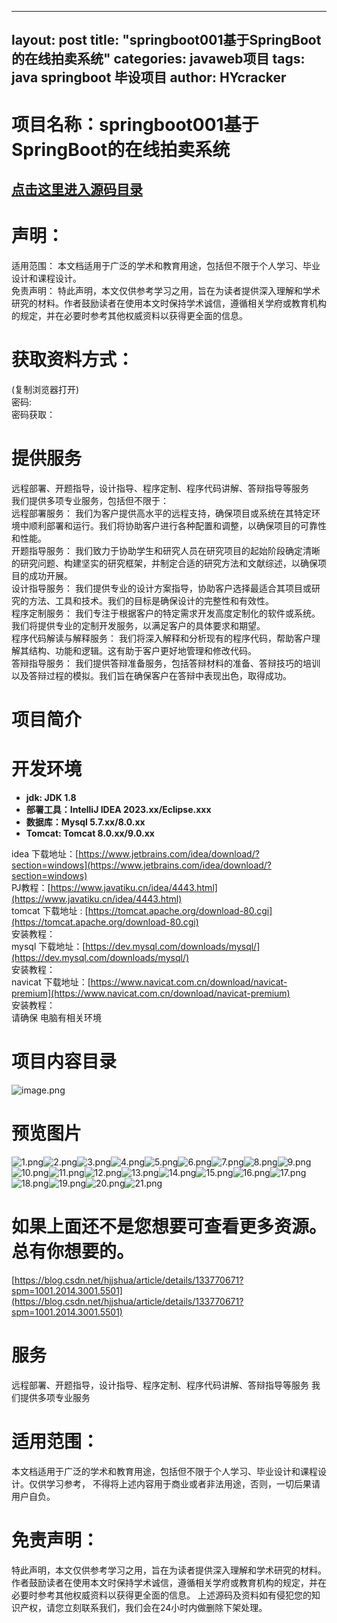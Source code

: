 
---
layout: post
title:  "springboot001基于SpringBoot的在线拍卖系统"
categories: javaweb项目
tags:  java springboot 毕设项目
author: HYcracker
---
<a name="MlUKY"></a>
# 项目名称：springboot001基于SpringBoot的在线拍卖系统
<a name="Uezi0"></a>
## [点击这里进入源码目录](https://blog.csdn.net/hjjshua/article/details/133770671?spm=1001.2014.3001.5501)

<a name="dNCAb"></a>
# 声明：
适用范围： 本文档适用于广泛的学术和教育用途，包括但不限于个人学习、毕业设计和课程设计。<br />免责声明： 特此声明，本文仅供参考学习之用，旨在为读者提供深入理解和学术研究的材料。作者鼓励读者在使用本文时保持学术诚信，遵循相关学府或教育机构的规定，并在必要时参考其他权威资料以获得更全面的信息。

<a name="nvCWc"></a>
# 获取资料方式：
(复制浏览器打开)<br />密码:<br />密码获取：
<a name="kI0g2"></a>
# 提供服务
远程部署、开题指导，设计指导、程序定制、程序代码讲解、答辩指导等服务<br />我们提供多项专业服务，包括但不限于：<br />远程部署服务： 我们为客户提供高水平的远程支持，确保项目或系统在其特定环境中顺利部署和运行。我们将协助客户进行各种配置和调整，以确保项目的可靠性和性能。<br />开题指导服务： 我们致力于协助学生和研究人员在研究项目的起始阶段确定清晰的研究问题、构建坚实的研究框架，并制定合适的研究方法和文献综述，以确保项目的成功开展。<br />设计指导服务： 我们提供专业的设计方案指导，协助客户选择最适合其项目或研究的方法、工具和技术。我们的目标是确保设计的完整性和有效性。<br />程序定制服务： 我们专注于根据客户的特定需求开发高度定制化的软件或系统。我们将提供专业的定制开发服务，以满足客户的具体要求和期望。<br />程序代码解读与解释服务： 我们将深入解释和分析现有的程序代码，帮助客户理解其结构、功能和逻辑。这有助于客户更好地管理和修改代码。<br />答辩指导服务： 我们提供答辩准备服务，包括答辩材料的准备、答辩技巧的培训以及答辩过程的模拟。我们旨在确保客户在答辩中表现出色，取得成功。
<a name="miPsU"></a>
# 项目简介
<a name="Xv3ng"></a>
# 开发环境

- **jdk: JDK 1.8**
- **部署工具：IntelliJ IDEA 2023.xx/Eclipse.xxx**
- **数据库：Mysql 5.7.xx/8.0.xx**
- **Tomcat: Tomcat 8.0.xx/9.0.xx**

idea 下载地址：[https://www.jetbrains.com/idea/download/?section=windows](https://www.jetbrains.com/idea/download/?section=windows)<br />PJ教程：[https://www.javatiku.cn/idea/4443.html](https://www.javatiku.cn/idea/4443.html)<br />tomcat 下载地址 : [https://tomcat.apache.org/download-80.cgi](https://tomcat.apache.org/download-80.cgi)<br />安装教程：<br />mysql 下载地址：[https://dev.mysql.com/downloads/mysql/](https://dev.mysql.com/downloads/mysql/)<br />安装教程：<br />navicat 下载地址：[https://www.navicat.com.cn/download/navicat-premium](https://www.navicat.com.cn/download/navicat-premium)<br />安装教程：<br />请确保 电脑有相关环境
<a name="IBFYN"></a>
# 项目内容目录
![image.png](https://cdn.nlark.com/yuque/0/2023/png/38608205/1697868034601-0e051afb-aad1-4cfa-bffb-d7c47821ef09.png#averageHue=%23e8f1b0&clientId=u1abd1c96-d9aa-4&from=paste&height=390&id=u390d6d25&originHeight=439&originWidth=952&originalType=binary&ratio=1.125&rotation=0&showTitle=false&size=55102&status=done&style=none&taskId=u48e6ee9a-93a0-44e7-a7c1-3f733782a39&title=&width=846.2222222222222)

<a name="uKwwC"></a>
# 预览图片

![1.png](https://cdn.nlark.com/yuque/0/2023/png/38608205/1697868135198-1877f15a-794f-4ee9-a578-5e8a8a193aa4.png#averageHue=%234e5351&clientId=u1abd1c96-d9aa-4&from=paste&height=524&id=u0a03fdfc&originHeight=589&originWidth=1267&originalType=binary&ratio=1.125&rotation=0&showTitle=false&size=733658&status=done&style=none&taskId=ueacc3901-7cd0-4724-bb71-9830cc78dc4&title=&width=1126.2222222222222)![2.png](https://cdn.nlark.com/yuque/0/2023/png/38608205/1697868134573-5a33b1d8-4219-4249-a768-02cf6276e4cb.png#averageHue=%23bcc3cd&clientId=u1abd1c96-d9aa-4&from=paste&height=502&id=ub877375d&originHeight=565&originWidth=1268&originalType=binary&ratio=1.125&rotation=0&showTitle=false&size=52949&status=done&style=none&taskId=u82a50d15-a8a8-4848-ae4c-d255e93229d&title=&width=1127.111111111111)![3.png](https://cdn.nlark.com/yuque/0/2023/png/38608205/1697868134602-732c43bd-35e1-439f-97b5-fb70c2a757c1.png#averageHue=%23b5bdc7&clientId=u1abd1c96-d9aa-4&from=paste&height=503&id=ube28e1e7&originHeight=566&originWidth=1269&originalType=binary&ratio=1.125&rotation=0&showTitle=false&size=60642&status=done&style=none&taskId=ud805617c-097d-4fc4-b4cc-c6839fa3451&title=&width=1128)![4.png](https://cdn.nlark.com/yuque/0/2023/png/38608205/1697868134687-2769d2af-0321-48e8-83af-7d2e7327d041.png#averageHue=%239fa9b7&clientId=u1abd1c96-d9aa-4&from=paste&height=504&id=u268184fb&originHeight=567&originWidth=1268&originalType=binary&ratio=1.125&rotation=0&showTitle=false&size=158227&status=done&style=none&taskId=u945637e0-2ebf-4743-a91c-d8c8704b3e6&title=&width=1127.111111111111)![5.png](https://cdn.nlark.com/yuque/0/2023/png/38608205/1697868134657-d7398831-b25a-415e-9814-5159cf3c5144.png#averageHue=%23a4aebb&clientId=u1abd1c96-d9aa-4&from=paste&height=488&id=u79d666c8&originHeight=549&originWidth=1266&originalType=binary&ratio=1.125&rotation=0&showTitle=false&size=86138&status=done&style=none&taskId=u69ca5e91-570c-4617-ba54-9181d17b1b7&title=&width=1125.3333333333333)![6.png](https://cdn.nlark.com/yuque/0/2023/png/38608205/1697868135010-3d5f8195-e3dc-4627-ae52-54bd96a372ad.png#averageHue=%239aa1af&clientId=u1abd1c96-d9aa-4&from=paste&height=510&id=udbdc5c7d&originHeight=574&originWidth=1268&originalType=binary&ratio=1.125&rotation=0&showTitle=false&size=147698&status=done&style=none&taskId=ufede9c95-fba7-4b78-ae4a-915315eda0b&title=&width=1127.111111111111)![7.png](https://cdn.nlark.com/yuque/0/2023/png/38608205/1697868135041-b7f15bb8-830d-4266-99d3-b43576615aa9.png#averageHue=%2398a0ac&clientId=u1abd1c96-d9aa-4&from=paste&height=514&id=u2a12188c&originHeight=578&originWidth=1268&originalType=binary&ratio=1.125&rotation=0&showTitle=false&size=121534&status=done&style=none&taskId=u0fc831cb-4c54-421b-83ec-05321ec7c76&title=&width=1127.111111111111)![8.png](https://cdn.nlark.com/yuque/0/2023/png/38608205/1697868135093-a6e224a9-b26a-479c-85ff-7a52cdbdceea.png#averageHue=%2396a0af&clientId=u1abd1c96-d9aa-4&from=paste&height=513&id=u03050f89&originHeight=577&originWidth=1267&originalType=binary&ratio=1.125&rotation=0&showTitle=false&size=123781&status=done&style=none&taskId=u9adab230-b6d0-4bc3-a69c-6ca991c5512&title=&width=1126.2222222222222)![9.png](https://cdn.nlark.com/yuque/0/2023/png/38608205/1697868135139-63bf81d0-6158-4a5e-a47f-da0617414506.png#averageHue=%23b4bcc8&clientId=u1abd1c96-d9aa-4&from=paste&height=500&id=u62d9d51b&originHeight=563&originWidth=1268&originalType=binary&ratio=1.125&rotation=0&showTitle=false&size=95302&status=done&style=none&taskId=u6471332c-3a11-4bf2-9a63-6401ccb49e9&title=&width=1127.111111111111)![10.png](https://cdn.nlark.com/yuque/0/2023/png/38608205/1697868135395-7b91dda4-7a91-4861-9db3-0e097b7d72b1.png#averageHue=%23aab5c3&clientId=u1abd1c96-d9aa-4&from=paste&height=508&id=u0da81d6f&originHeight=572&originWidth=1268&originalType=binary&ratio=1.125&rotation=0&showTitle=false&size=98319&status=done&style=none&taskId=uf3807862-f575-466b-b70d-802a69305ec&title=&width=1127.111111111111)![11.png](https://cdn.nlark.com/yuque/0/2023/png/38608205/1697868135461-cbcacd61-6a12-4283-be50-4ed0549078b8.png#averageHue=%239da4b2&clientId=u1abd1c96-d9aa-4&from=paste&height=508&id=u9f536e69&originHeight=572&originWidth=1267&originalType=binary&ratio=1.125&rotation=0&showTitle=false&size=107872&status=done&style=none&taskId=u05f965bb-c8da-4e42-941d-438fa20681f&title=&width=1126.2222222222222)![12.png](https://cdn.nlark.com/yuque/0/2023/png/38608205/1697868135473-22057693-f593-4565-9f61-be47bf0efdcd.png#averageHue=%23dedfe4&clientId=u1abd1c96-d9aa-4&from=paste&height=499&id=udbe57901&originHeight=561&originWidth=1268&originalType=binary&ratio=1.125&rotation=0&showTitle=false&size=77159&status=done&style=none&taskId=u755ff101-6e30-4a95-8d35-5298dced1ef&title=&width=1127.111111111111)![13.png](https://cdn.nlark.com/yuque/0/2023/png/38608205/1697868135514-e6e915c6-e7ab-4ab0-82b0-4814a973394a.png#averageHue=%23a8b2be&clientId=u1abd1c96-d9aa-4&from=paste&height=461&id=u3681537d&originHeight=519&originWidth=1267&originalType=binary&ratio=1.125&rotation=0&showTitle=false&size=74941&status=done&style=none&taskId=ufbf3b780-3f3a-46a2-b68a-7db31ca6870&title=&width=1126.2222222222222)![14.png](https://cdn.nlark.com/yuque/0/2023/png/38608205/1697868135653-64f71f77-37de-4fe0-98dc-27a5df29e769.png#averageHue=%23aeb7c3&clientId=u1abd1c96-d9aa-4&from=paste&height=469&id=u50970af5&originHeight=528&originWidth=1266&originalType=binary&ratio=1.125&rotation=0&showTitle=false&size=68943&status=done&style=none&taskId=uaaba72ac-465f-4e1e-98f2-256f6fa5eb8&title=&width=1125.3333333333333)![15.png](https://cdn.nlark.com/yuque/0/2023/png/38608205/1697868135735-dd518fcc-6534-4901-b549-37ff34eac675.png#averageHue=%23a4aeba&clientId=u1abd1c96-d9aa-4&from=paste&height=462&id=u654b0486&originHeight=520&originWidth=1267&originalType=binary&ratio=1.125&rotation=0&showTitle=false&size=81455&status=done&style=none&taskId=u122016ef-2060-4558-9bfb-6520ff68aa5&title=&width=1126.2222222222222)![16.png](https://cdn.nlark.com/yuque/0/2023/png/38608205/1697868136361-43124794-e0c1-48cd-816c-f8074af405aa.png#averageHue=%2332a747&clientId=u1abd1c96-d9aa-4&from=paste&height=468&id=u05092d99&originHeight=527&originWidth=1268&originalType=binary&ratio=1.125&rotation=0&showTitle=false&size=527370&status=done&style=none&taskId=ufc6866d1-63ec-41cc-9c20-8f42dfa2e9e&title=&width=1127.111111111111)![17.png](https://cdn.nlark.com/yuque/0/2023/png/38608205/1697868136526-ca1af5e7-e4f0-4d14-870e-34b6821aa632.png#averageHue=%234f92b9&clientId=u1abd1c96-d9aa-4&from=paste&height=540&id=u894c89ff&originHeight=608&originWidth=1259&originalType=binary&ratio=1.125&rotation=0&showTitle=false&size=767415&status=done&style=none&taskId=u24846a36-1771-49b5-bbc2-006a1b91335&title=&width=1119.111111111111)![18.png](https://cdn.nlark.com/yuque/0/2023/png/38608205/1697868136568-eee378db-4546-4930-9c7e-304824d6a3bf.png#averageHue=%234e96bc&clientId=u1abd1c96-d9aa-4&from=paste&height=524&id=u08882b34&originHeight=589&originWidth=1265&originalType=binary&ratio=1.125&rotation=0&showTitle=false&size=730295&status=done&style=none&taskId=u763d614f-f940-4a4a-8672-38128de0284&title=&width=1124.4444444444443)![19.png](https://cdn.nlark.com/yuque/0/2023/png/38608205/1697868136273-92e21ba4-a460-4b9c-b07f-0aec847faf7b.png#averageHue=%23dadadc&clientId=u1abd1c96-d9aa-4&from=paste&height=461&id=u315c45e6&originHeight=519&originWidth=1268&originalType=binary&ratio=1.125&rotation=0&showTitle=false&size=174817&status=done&style=none&taskId=u3c5e81cc-4dfe-4fbe-a0fc-aa24e834711&title=&width=1127.111111111111)![20.png](https://cdn.nlark.com/yuque/0/2023/png/38608205/1697868136448-b23d506f-a8fc-43b6-9d48-3a7279e60b29.png#averageHue=%2326b475&clientId=u1abd1c96-d9aa-4&from=paste&height=516&id=u83f26451&originHeight=580&originWidth=1268&originalType=binary&ratio=1.125&rotation=0&showTitle=false&size=338240&status=done&style=none&taskId=u81c2cc80-db51-46b9-8524-fdd7a480e70&title=&width=1127.111111111111)![21.png](https://cdn.nlark.com/yuque/0/2023/png/38608205/1697868136619-7e3ad39a-2e63-4f82-85cf-62f0ab0352e5.png#averageHue=%2325b376&clientId=u1abd1c96-d9aa-4&from=paste&height=461&id=u79b60752&originHeight=519&originWidth=1267&originalType=binary&ratio=1.125&rotation=0&showTitle=false&size=252147&status=done&style=none&taskId=uad335888-3ae3-4cc7-b0ac-211650034bf&title=&width=1126.2222222222222)
<a name="uT50Y"></a>
# 如果上面还不是您想要可查看更多资源。总有你想要的。
[https://blog.csdn.net/hjjshua/article/details/133770671?spm=1001.2014.3001.5501](https://blog.csdn.net/hjjshua/article/details/133770671?spm=1001.2014.3001.5501)
<a name="wTQLC"></a>
# 服务
远程部署、开题指导，设计指导、程序定制、程序代码讲解、答辩指导等服务 我们提供多项专业服务
<a name="nLbKj"></a>
# 适用范围：
本文档适用于广泛的学术和教育用途，包括但不限于个人学习、毕业设计和课程设计。仅供学习参考， 不得将上述内容用于商业或者非法用途，否则，一切后果请用户自负。
<a name="HU23Z"></a>
# 免责声明：
特此声明，本文仅供参考学习之用，旨在为读者提供深入理解和学术研究的材料。作者鼓励读者在使用本文时保持学术诚信，遵循相关学府或教育机构的规定，并在必要时参考其他权威资料以获得更全面的信息。 上述源码及资料如有侵犯您的知识产权，请您立刻联系我们，我们会在24小时内做删除下架处理。




